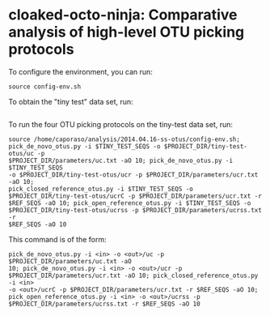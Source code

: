 cloaked-octo-ninja: Comparative analysis of high-level OTU picking protocols
============================================================================

To configure the environment, you can run:
```
source config-env.sh
```

To obtain the "tiny test" data set, run:

```

```

To run the four OTU picking protocols on the tiny-test data set, run:

```
source /home/caporaso/analysis/2014.04.16-ss-otus/config-env.sh;
pick_de_novo_otus.py -i $TINY_TEST_SEQS -o $PROJECT_DIR/tiny-test-otus/uc -p
$PROJECT_DIR/parameters/uc.txt -aO 10; pick_de_novo_otus.py -i $TINY_TEST_SEQS
-o $PROJECT_DIR/tiny-test-otus/ucr -p $PROJECT_DIR/parameters/ucr.txt -aO 10;
pick_closed_reference_otus.py -i $TINY_TEST_SEQS -o
$PROJECT_DIR/tiny-test-otus/ucrC -p $PROJECT_DIR/parameters/ucr.txt -r
$REF_SEQS -aO 10; pick_open_reference_otus.py -i $TINY_TEST_SEQS -o
$PROJECT_DIR/tiny-test-otus/ucrss -p $PROJECT_DIR/parameters/ucrss.txt -r
$REF_SEQS -aO 10
```

This command is of the form:

```
pick_de_novo_otus.py -i <in> -o <out>/uc -p $PROJECT_DIR/parameters/uc.txt -aO
10; pick_de_novo_otus.py -i <in> -o <out>/ucr -p
$PROJECT_DIR/parameters/ucr.txt -aO 10; pick_closed_reference_otus.py -i <in>
-o <out>/ucrC -p $PROJECT_DIR/parameters/ucr.txt -r $REF_SEQS -aO 10;
pick_open_reference_otus.py -i <in> -o <out>/ucrss -p
$PROJECT_DIR/parameters/ucrss.txt -r $REF_SEQS -aO 10
```
